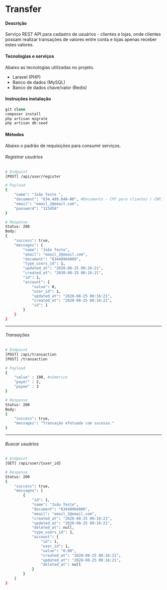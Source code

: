 # Transfer
#### Descrição
Serviço REST API para cadastro de usuários - clientes e lojas, onde clientes possam realizar transações de valores entre conta e lojas apenas receber estes valores.

#### Tecnologias e serviços
Abaixo as tecnologias utilizadas no projeto.
- Laravel (PHP)
- Banco de dados (MySQL)
- Banco de dados chave/valor (Redis)

#### Instruções instalação
```php
git clone
composer install
php artisan migrate
php artisan db:seed
```

#### Métodos
Abaixo o padrão de requisições para consumir serviços.

###### Registrar usuários
```bash
# Endpoint
[POST] /api/user/register

# Payload
{
    "name": "João Teste ",
    "document": "634.489.640-00", #Documento - CPF para clientes / CNPJ para lojas
    "email": "email_2@email.com",
    "password": "123456"
}

# Response
Status: 200
Body:
{
    "success": true,
    "messages": {
        "name": "João Teste",
        "email": "email_2@email.com",
        "document": "63448964000",
        "type_users_id": 1,
        "updated_at": "2020-08-25 00:16:21",
        "created_at": "2020-08-25 00:16:21",
        "id": 1,
        "account": {
            "value": 0,
            "user_id": 1,
            "updated_at": "2020-08-25 00:16:21",
            "created_at": "2020-08-25 00:16:21",
            "id": 1
        }
    }
}
```

------------

###### Transações
```bash
# Endpoint
[POST] /api/transaction
[POST] /transaction

# Payload
{
    "value" : 100, #númerico
    "payer" : 2,
    "payee" : 3
}

# Response
Status: 200
Body:
{
    "success": true,
    "messages": "Transação efetuada com sucesso."
}
```

------------

###### Buscar usuários
```bash
# Endpoint
[GET] /api/user/{user_id}

# Response
Status: 200
{
    "success": true,
    "messages": [
        {
            "id": 1,
            "name": "João Teste",
            "document": "63448964000",
            "email": "email_2@email.com",
            "created_at": "2020-08-25 00:16:21",
            "updated_at": "2020-08-25 00:16:21",
            "deleted_at": null,
            "type_users_id": 1,
            "account": {
                "id": 1,
                "user_id": 1,
                "value": "0.00",
                "created_at": "2020-08-25 00:16:21",
                "updated_at": "2020-08-25 00:16:21",
                "deleted_at": null
            }
        }
    ]
}
```